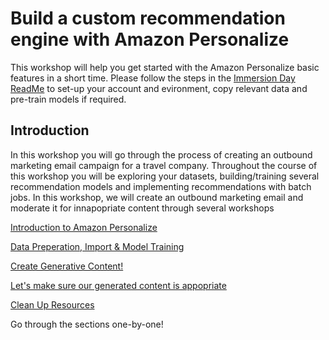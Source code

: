 # Build a custom recommendation engine with Amazon Personalize

This workshop will help you get started with the Amazon Personalize basic features in a short time. Please follow the steps in the [Immersion Day ReadMe](../README.md) to set-up your account and evironment, copy relevant data and pre-train models if required.

## Introduction

In this workshop you will go through the process of creating an outbound marketing email campaign for a travel company.
Throughout the course of this workshop you will be exploring your datasets, building/training several recommendation models and implementing recommendations with batch jobs.
In this workshop, we will create an outbound marketing email and moderate it for innapopriate content through several workshops

[Introduction to Amazon Personalize](./Travel_00_Introduction_to_Amazon_Personalize.ipynb)

[Data Preperation, Import & Model Training](./Travel_01_Personalize_User_Segmentation.ipynb)

[Create Generative Content!](./Travel_02_Generative_AI_Marketing_Campaign.ipynb)

[Let's make sure our generated content is appopriate](./Travel_03_Content_Moderation_Generative_AI.ipynb)

[Clean Up Resources](./Travel_04_Clean_Up.ipynb)

Go through the sections one-by-one!

